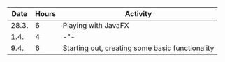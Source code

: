 Date | Hours | Activity
-----|-------|---------
28.3.| 6 | Playing with JavaFX
1.4.| 4 | -"-
9.4.| 6 | Starting out, creating some basic functionality
